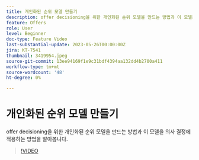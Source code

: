 ```yaml
---
title: 개인화된 순위 모델 만들기
description: offer decisioning을 위한 개인화된 순위 모델을 만드는 방법과 이 모델을 의사 결정에 적용하는 방법을 알아봅니다.
feature: Offers
role: User
level: Beginner
doc-type: Feature Video
last-substantial-update: 2023-05-26T00:00:00Z
jira: KT-7541
thumbnail: 3419954.jpeg
source-git-commit: 13ee94169f1e9c31bdf4394aa132dd4b2700a411
workflow-type: tm+mt
source-wordcount: '48'
ht-degree: 0%

---
```



# 개인화된 순위 모델 만들기

offer decisioning을 위한 개인화된 순위 모델을 만드는 방법과 이 모델을 의사 결정에 적용하는 방법을 알아봅니다.

>[!VIDEO](https://video.tv.adobe.com/v/3419954/?learn=on)
